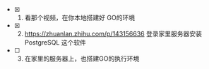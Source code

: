 - [x] 1. 看那个视频，在你本地搭建好 GO的环境
- [x] 2. https://zhuanlan.zhihu.com/p/143156636 登录家里服务器安装PostgreSQL 这个软件
- [ ] 3. 在家里的服务器上，也搭建GO的执行环境
